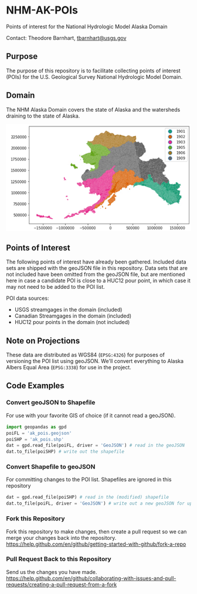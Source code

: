 # NHM-AK-POIs
Points of interest for the National Hydrologic Model Alaska Domain

Contact: Theodore Barnhart, tbarnhart@usgs.gov

## Purpose
The purpose of this repository is to facilitate collecting points of interest (POIs) for the U.S. Geological Survey National Hydrologic Model Domain. 

## Domain
The NHM Alaska Domain covers the state of Alaska and the watersheds draining to the state of Alaska. 

![NHM Alaska Domain](/img/ak_domain_gf_v1_1.png)

## Points of Interest
The following points of interest have already been gathered. Included data sets are shipped with the geoJSON file in this repository. Data sets that are not included have been omitted from the geoJSON file, but are mentioned here in case a candidate POI is close to a HUC12 pour point, in which case it may not need to be added to the POI list.

POI data sources:
- USGS streamgages in the domain (included)
- Canadian Streamgages in the domain (included)
- HUC12 pour points in the domain (not included)

## Note on Projections
These data are distributed as WGS84 (`EPSG:4326`) for purposes of versioning the POI list using geoJSON. We'll convert everything to Alaska Albers Equal Area (`EPSG:3338`) for use in the project.

## Code Examples

### Convert geoJSON to Shapefile
For use with your favorite GIS of choice (if it cannot read a geoJSON).

```python
import geopandas as gpd
poiFL = 'ak_pois.geojson'
poiSHP = 'ak_pois.shp'
dat = gpd.read_file(poiFL, driver = 'GeoJSON') # read in the geoJSON
dat.to_file(poiSHP) # write out the shapefile
```
### Convert Shapefile to geoJSON
For committing changes to the POI list. Shapefiles are ignored in this repository

```python
dat = gpd.read_file(poiSHP) # read in the (modified) shapefile
dat.to_file(poiFL, driver = 'GeoJSON') # write out a new geoJSON for upload to git
```

### Fork this Repository
Fork this repository to make changes, then create a pull request so we can merge your changes back into the repository.
https://help.github.com/en/github/getting-started-with-github/fork-a-repo

### Pull Request Back to this Repository
Send us the changes you have made.
https://help.github.com/en/github/collaborating-with-issues-and-pull-requests/creating-a-pull-request-from-a-fork